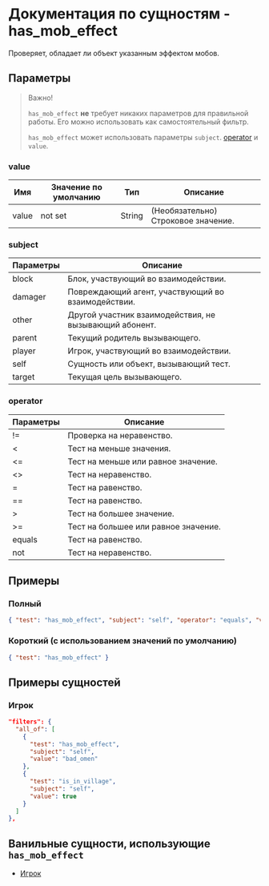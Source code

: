 # Документация по сущностям - has_mob_effect

Проверяет, обладает ли объект указанным эффектом мобов.

## Параметры



>  Важно!
> 
> `has_mob_effect` **не** требует никаких параметров для правильной работы.  Его можно использовать как самостоятельный фильтр.
> 
> `has_mob_effect` может использовать параметры `subject`. [operator](../../../../Others/Operators.md) и `value`.

### value

| Имя   | Значение по умолчанию | Тип    | Описание                            |
|-------|-----------------------|--------|-------------------------------------|
| value | not set               | String | (Необязательно) Строковое значение. |

### subject

| Параметры | Описание                                               |
|-----------|--------------------------------------------------------|
| block     | Блок, участвующий во взаимодействии.                   |
| damager   | Повреждающий агент, участвующий во взаимодействии.     |
| other     | Другой участник взаимодействия, не вызывающий абонент. |
| parent    | Текущий родитель вызывающего.                          |
| player    | Игрок, участвующий во взаимодействии.                  |
| self      | Сущность или объект, вызывающий тест.                  |
| target    | Текущая цель вызывающего.                              |

### operator

| Параметры | Описание                             |
|-----------|--------------------------------------|
| !=        | Проверка на неравенство.             |
| <         | Тест на меньше значения.             |
| <=        | Тест на меньше или равное значение.  |
| <>        | Тест на неравенство.                 |
| =         | Тест на равенство.                   |
| ==        | Тест на равенство.                   |
| >         | Тест на большее значение.            |
| >=        | Тест на большее или равное значение. |
| equals    | Тест на равенство.                   |
| not       | Тест на неравенство.                 |

## Примеры

### Полный

``` json
{ "test": "has_mob_effect", "subject": "self", "operator": "equals", "value": "" }
```

### Короткий (с использованием значений по умолчанию)

``` json
{ "test": "has_mob_effect" }
```

## Примеры сущностей

### Игрок

``` json
"filters": {
  "all_of": [
    {
      "test": "has_mob_effect",
      "subject": "self",
      "value": "bad_omen"
    },
    {
      "test": "is_in_village",
      "subject": "self",
      "value": true
    }
  ]
},
```

## Ванильные сущности, использующие `has_mob_effect`

+ [Игрок](../../../../Others/Entities/player.md)
